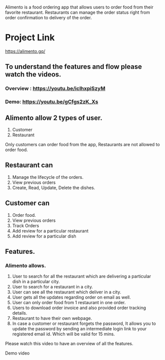 Alimento is a food ordering app that allows users to order food from their favorite restaurant. Restaurants can manage the order status right from order confirmation to delivery of the order.

# Project Link
https://alimento.gq/

## To understand the features and flow please watch the videos.
### Overview : https://youtu.be/iclhxpiSzyM
### Demo: https://youtu.be/gCfgs2zK_Xs

## Alimento allow 2 types of user.
1. Customer
2. Restaurant

Only customers can order food from the app, Restaurants are not allowed to order food. 

## Restaurant can 
1. Manage the lifecycle of the orders.
2. View previous orders
3. Create, Read, Update, Delete the dishes.

## Customer can
1. Order food.
2. View previous orders
3. Track Orders
4. Add review for a particular restaurant
5. Add review for a particular dish

## Features.

### Alimento allows.
1. User to search for all the restaurant which are delivering a particular dish in a particular city.
2. User to search for a restaurant in a city.
3. User can see all the restaurant which deliver in a city.
4. User gets all the updates regarding order on email as well.
5. User can only order food from 1 restaurant in one order. 
6. Users to download order invoice and also provided order tracking details.
7. Restaurant to have their own webpage.
8. In case a customer or restaurant forgets the password, It allows you to update the password by sending an intermediate login link to your registered email id. Which will be valid for 15 mins.

Please watch this video to have an overview of all the features.

Demo video
